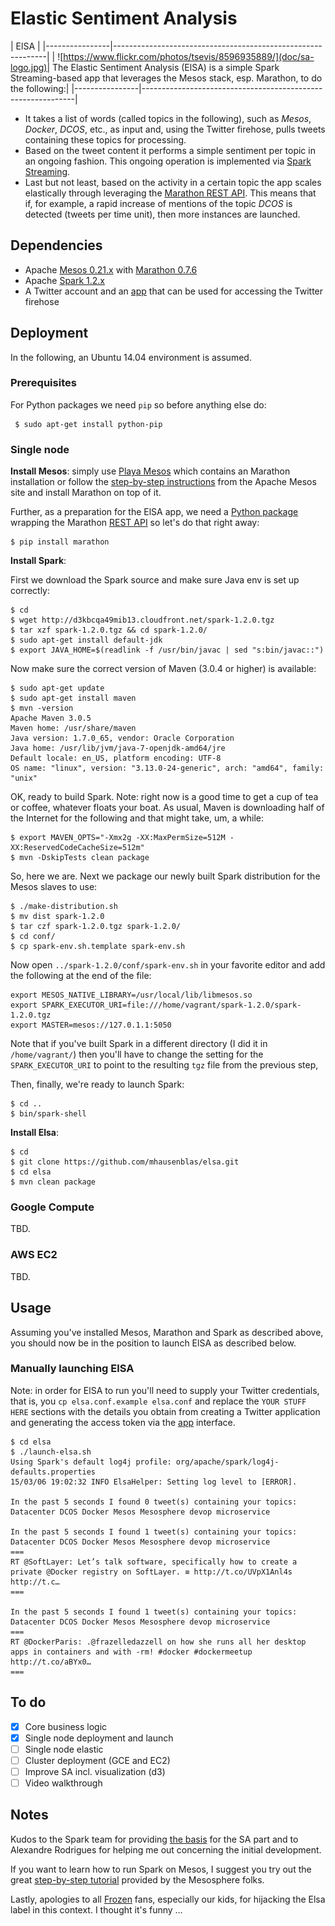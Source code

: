 # Elastic Sentiment Analysis

| ElSA                                                                         |
|----------------|-------------------------------------------------------------|
| ![https://www.flickr.com/photos/tsevis/8596935889/](doc/sa-logo.jpg)| The Elastic Sentiment Analysis (ElSA) is a simple Spark Streaming-based app that leverages the Mesos stack, esp. Marathon, to do the following:|
|----------------|-------------------------------------------------------------|


* It takes a list of words (called topics in the following), such as *Mesos*, *Docker*, *DCOS*, etc., as input and, using the Twitter firehose, pulls tweets containing these topics for processing.
* Based on the tweet content it performs a simple sentiment per topic in an ongoing fashion. This ongoing operation is implemented via [Spark Streaming](https://spark.apache.org/docs/latest/streaming-programming-guide.html).
* Last but not least, based on the activity in a certain topic the app scales elastically through leveraging the [Marathon REST API](https://mesosphere.github.io/marathon/docs/rest-api.html). This means that if, for example, a rapid increase of mentions of the topic *DCOS* is detected (tweets per time unit), then more instances are launched.

## Dependencies

* Apache [Mesos 0.21.x](http://archive.apache.org/dist/mesos/0.21.0/) with [Marathon 0.7.6](https://github.com/mesosphere/marathon/releases/tag/v0.7.6)
* Apache [Spark 1.2.x](https://spark.apache.org/downloads.html)
* A Twitter account and an [app](https://apps.twitter.com/) that can be used for accessing the Twitter firehose

## Deployment

In the following, an Ubuntu 14.04 environment is assumed.

### Prerequisites 

For Python packages we need `pip` so before anything else do:

     $ sudo apt-get install python-pip

### Single node


**Install Mesos**: simply use [Playa Mesos](https://github.com/mesosphere/playa-mesos) which contains an Marathon installation or follow the [step-by-step instructions](http://mesos.apache.org/gettingstarted/) from the Apache Mesos site and install Marathon on top of it.

Further, as a preparation for the ElSA app, we need a [Python package](https://github.com/thefactory/marathon-python) wrapping the Marathon [REST API](https://mesosphere.github.io/marathon/docs/rest-api.html) so let's do that right away:

    $ pip install marathon

**Install Spark**:

First we download the Spark source and make sure Java env is set up correctly:

    $ cd
    $ wget http://d3kbcqa49mib13.cloudfront.net/spark-1.2.0.tgz
    $ tar xzf spark-1.2.0.tgz && cd spark-1.2.0/
    $ sudo apt-get install default-jdk
    $ export JAVA_HOME=$(readlink -f /usr/bin/javac | sed "s:bin/javac::")

Now make sure the correct version of Maven (3.0.4 or higher) is available:

    $ sudo apt-get update
    $ sudo apt-get install maven
    $ mvn -version
    Apache Maven 3.0.5
    Maven home: /usr/share/maven
    Java version: 1.7.0_65, vendor: Oracle Corporation
    Java home: /usr/lib/jvm/java-7-openjdk-amd64/jre
    Default locale: en_US, platform encoding: UTF-8
    OS name: "linux", version: "3.13.0-24-generic", arch: "amd64", family: "unix"

OK, ready to build Spark. Note: right now is a good time to get a cup of tea or coffee, whatever floats your boat. As usual, Maven is downloading half of the Internet for the following and that might take, um, a while:

    $ export MAVEN_OPTS="-Xmx2g -XX:MaxPermSize=512M -XX:ReservedCodeCacheSize=512m"
    $ mvn -DskipTests clean package

So, here we are. Next we package our newly built Spark distribution for the Mesos slaves to use:

    $ ./make-distribution.sh
    $ mv dist spark-1.2.0
    $ tar czf spark-1.2.0.tgz spark-1.2.0/
    $ cd conf/
    $ cp spark-env.sh.template spark-env.sh

Now open `../spark-1.2.0/conf/spark-env.sh` in your favorite editor and add the following at the end of the file:

    export MESOS_NATIVE_LIBRARY=/usr/local/lib/libmesos.so
    export SPARK_EXECUTOR_URI=file:///home/vagrant/spark-1.2.0/spark-1.2.0.tgz
    export MASTER=mesos://127.0.1.1:5050

Note that if you've built Spark in a different directory (I did it in `/home/vagrant/`) then you'll have to change the setting for the `SPARK_EXECUTOR_URI` to point to the resulting `tgz` file from the previous step,  

Then, finally, we're ready to launch Spark:

    $ cd ..
    $ bin/spark-shell

**Install Elsa**:

    $ cd
    $ git clone https://github.com/mhausenblas/elsa.git
    $ cd elsa
    $ mvn clean package

### Google Compute

TBD.

### AWS EC2

TBD.

## Usage

Assuming you've installed Mesos, Marathon and Spark as described above, you should now be in the position to launch ElSA as described below.


### Manually launching ElSA


Note: in order for ElSA to run you'll need to supply your Twitter credentials, that is, you `cp elsa.conf.example elsa.conf` and replace the `YOUR STUFF HERE` sections with the details you obtain from creating a Twitter application and generating the access token via the [app](https://apps.twitter.com/) interface.


    $ cd elsa
    $ ./launch-elsa.sh
    Using Spark's default log4j profile: org/apache/spark/log4j-defaults.properties
    15/03/06 19:02:32 INFO ElsaHelper: Setting log level to [ERROR].
    
    In the past 5 seconds I found 0 tweet(s) containing your topics:
    Datacenter DCOS Docker Mesos Mesosphere devop microservice
    
    In the past 5 seconds I found 1 tweet(s) containing your topics:
    Datacenter DCOS Docker Mesos Mesosphere devop microservice
    ===
    RT @SoftLayer: Let’s talk software, specifically how to create a private @Docker registry on SoftLayer. ≡ http://t.co/UVpX1Anl4s http://t.c…
    ===
    
    In the past 5 seconds I found 1 tweet(s) containing your topics:
    Datacenter DCOS Docker Mesos Mesosphere devop microservice
    ===
    RT @DockerParis: .@frazelledazzell on how she runs all her desktop apps in containers and with -rm! #docker #dockermeetup http://t.co/aBYx0…
    ===    

## To do

- [x] Core business logic 
- [x] Single node deployment and launch
- [ ] Single node elastic
- [ ] Cluster deployment (GCE and EC2)
- [ ] Improve SA incl. visualization (d3)
- [ ] Video walkthrough

## Notes

Kudos to the Spark team for providing [the basis](https://github.com/apache/spark/blob/master/examples/src/main/scala/org/apache/spark/examples/streaming/TwitterPopularTags.scala) for the SA part and to Alexandre Rodrigues for helping me out concerning the initial development.

If you want to learn how to run Spark on Mesos, I suggest you try out the great [step-by-step tutorial](https://mesosphere.com/docs/tutorials/run-spark-on-mesos/) provided by the Mesosphere folks.

Lastly, apologies to all [Frozen](http://www.imdb.com/title/tt2294629/) fans, especially our kids, for hijacking the Elsa label in this context. I thought it's funny … 
